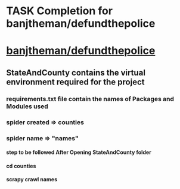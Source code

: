 # TASK Completion for banjtheman/defundthepolice
# [banjtheman/defundthepolice](https://github.com/banjtheman/defundthepolice/issues/4)
## StateAndCounty contains the virtual environment required for the project
### requirements.txt file contain the names of Packages and Modules used
### spider created => counties
### spider name => "names"
#### step to be followed After Opening StateAndCounty folder
#### cd counties
#### scrapy crawl names